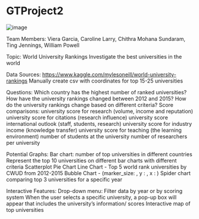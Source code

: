 # GTProject2

![image](https://user-images.githubusercontent.com/68715598/125542171-818c3e35-460d-414d-a8ca-3bb970cf58c9.png)

Team Members:
Viera Garcia, Caroline Larry, Chithra Mohana Sundaram, Ting Jennings, William Powell

Topic:
World University Rankings
Investigate the best universities in the world

Data Sources:
https://www.kaggle.com/mylesoneill/world-university-rankings
Manually create csv with coordinates for top 15-25 universities

Questions: 
Which country has the highest number of ranked universities?
How have the university rankings changed between 2012 and 2015?
How do the university rankings change based on different criteria?
Score comparisons: 
university score for research (volume, income and reputation)
university score for citations (research influence)
university score international outlook (staff, students, research)
university score for industry income (knowledge transfer)
university score for teaching (the learning environment)
number of students at the university
number of researchers per university

Potential Graphs:
Bar chart: number of top universities in different countries 
Represent the top 10 universities on different bar charts with different criteria
Scatterplot
Pie Chart
Line Chart - Top 5 world rank universities by CWUD from 2012-2015
Bubble Chart - (marker_size: , y : ,  x : )
Spider chart comparing top 3 universities for a specific year 



Interactive Features:
Drop-down menu: Filter data by year or by scoring system
When the user selects a specific university, a pop-up box will appear that includes the university’s information/ scores
Interactive map of top universities

